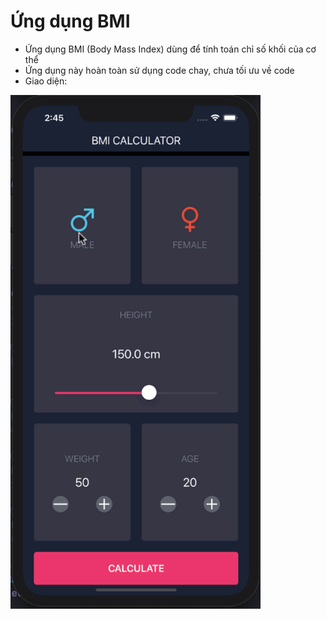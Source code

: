 #  Ứng dụng BMI

- Ứng dụng BMI (Body Mass Index) dùng để tính toán chỉ số khối của cơ thể
- Ứng dụng này hoàn toàn sử dụng code chay, chưa tối ưu về code
- Giao diện:


<img src="BMI.gif" width=400 />

